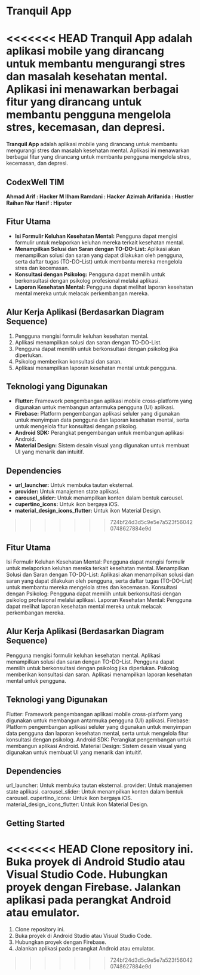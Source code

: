 # Tranquil App

<<<<<<< HEAD
Tranquil App adalah aplikasi mobile yang dirancang untuk membantu mengurangi stres dan masalah kesehatan mental. Aplikasi ini menawarkan berbagai fitur yang dirancang untuk membantu pengguna mengelola stres, kecemasan, dan depresi.
=======
**Tranquil App** adalah aplikasi mobile yang dirancang untuk membantu mengurangi stres dan masalah kesehatan mental. Aplikasi ini menawarkan berbagai fitur yang dirancang untuk membantu pengguna mengelola stres, kecemasan, dan depresi.

## CodexWell TIM
**Ahmad Arif : Hacker**
**M Ilham Ramdani : Hacker**
**Azimah Arifanida : Hustler**
**Raihan Nur Hanif : Hipster** 



## Fitur Utama

- **Isi Formulir Keluhan Kesehatan Mental:** Pengguna dapat mengisi formulir untuk melaporkan keluhan mereka terkait kesehatan mental.
- **Menampilkan Solusi dan Saran dengan TO-DO-List:** Aplikasi akan menampilkan solusi dan saran yang dapat dilakukan oleh pengguna, serta daftar tugas (TO-DO-List) untuk membantu mereka mengelola stres dan kecemasan.
- **Konsultasi dengan Psikolog:** Pengguna dapat memilih untuk berkonsultasi dengan psikolog profesional melalui aplikasi.
- **Laporan Kesehatan Mental:** Pengguna dapat melihat laporan kesehatan mental mereka untuk melacak perkembangan mereka.

## Alur Kerja Aplikasi (Berdasarkan Diagram Sequence)

1. Pengguna mengisi formulir keluhan kesehatan mental.
2. Aplikasi menampilkan solusi dan saran dengan TO-DO-List.
3. Pengguna dapat memilih untuk berkonsultasi dengan psikolog jika diperlukan.
4. Psikolog memberikan konsultasi dan saran.
5. Aplikasi menampilkan laporan kesehatan mental untuk pengguna.

## Teknologi yang Digunakan

- **Flutter:** Framework pengembangan aplikasi mobile cross-platform yang digunakan untuk membangun antarmuka pengguna (UI) aplikasi.
- **Firebase:** Platform pengembangan aplikasi seluler yang digunakan untuk menyimpan data pengguna dan laporan kesehatan mental, serta untuk mengelola fitur konsultasi dengan psikolog.
- **Android SDK:** Perangkat pengembangan untuk membangun aplikasi Android.
- **Material Design:** Sistem desain visual yang digunakan untuk membuat UI yang menarik dan intuitif.

## Dependencies

- **url_launcher:** Untuk membuka tautan eksternal.
- **provider:** Untuk manajemen state aplikasi.
- **carousel_slider:** Untuk menampilkan konten dalam bentuk carousel.
- **cupertino_icons:** Untuk ikon bergaya iOS.
- **material_design_icons_flutter:** Untuk ikon Material Design.
>>>>>>> 724bf24d3d5c9e5e7a523f560420748627884e9d

## Fitur Utama

Isi Formulir Keluhan Kesehatan Mental: Pengguna dapat mengisi formulir untuk melaporkan keluhan mereka terkait kesehatan mental.
Menampilkan Solusi dan Saran dengan TO-DO-List: Aplikasi akan menampilkan solusi dan saran yang dapat dilakukan oleh pengguna, serta daftar tugas (TO-DO-List) untuk membantu mereka mengelola stres dan kecemasan.
Konsultasi dengan Psikolog: Pengguna dapat memilih untuk berkonsultasi dengan psikolog profesional melalui aplikasi.
Laporan Kesehatan Mental: Pengguna dapat melihat laporan kesehatan mental mereka untuk melacak perkembangan mereka.
## Alur Kerja Aplikasi (Berdasarkan Diagram Sequence)

Pengguna mengisi formulir keluhan kesehatan mental.
Aplikasi menampilkan solusi dan saran dengan TO-DO-List.
Pengguna dapat memilih untuk berkonsultasi dengan psikolog jika diperlukan.
Psikolog memberikan konsultasi dan saran.
Aplikasi menampilkan laporan kesehatan mental untuk pengguna.
## Teknologi yang Digunakan

Flutter: Framework pengembangan aplikasi mobile cross-platform yang digunakan untuk membangun antarmuka pengguna (UI) aplikasi.
Firebase: Platform pengembangan aplikasi seluler yang digunakan untuk menyimpan data pengguna dan laporan kesehatan mental, serta untuk mengelola fitur konsultasi dengan psikolog.
Android SDK: Perangkat pengembangan untuk membangun aplikasi Android.
Material Design: Sistem desain visual yang digunakan untuk membuat UI yang menarik dan intuitif.
## Dependencies

url_launcher: Untuk membuka tautan eksternal.
provider: Untuk manajemen state aplikasi.
carousel_slider: Untuk menampilkan konten dalam bentuk carousel.
cupertino_icons: Untuk ikon bergaya iOS.
material_design_icons_flutter: Untuk ikon Material Design.
## Getting Started

<<<<<<< HEAD
Clone repository ini.
Buka proyek di Android Studio atau Visual Studio Code.
Hubungkan proyek dengan Firebase.
Jalankan aplikasi pada perangkat Android atau emulator.
=======
1. Clone repository ini.
2. Buka proyek di Android Studio atau Visual Studio Code.
3. Hubungkan proyek dengan Firebase.
4. Jalankan aplikasi pada perangkat Android atau emulator.
>>>>>>> 724bf24d3d5c9e5e7a523f560420748627884e9d
